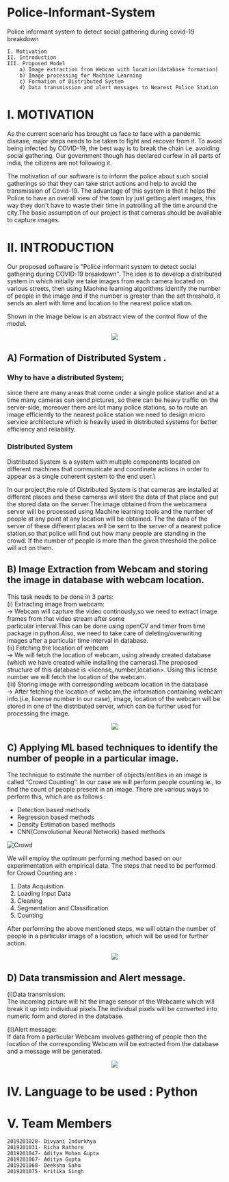 # Police-Informant-System
Police informant system to detect social gathering during covid-19 breakdown

    I. Motivation
    II. Introduction
    III. Proposed Model
        a) Image extraction from Webcam with location(database formation)
        b) Image processing for Machine Learning
        c) Formation of Distributed System
        d) Data transmission and alert messages to Nearest Police Station

# I. MOTIVATION

As the current scenario has brought us face to face with a pandemic disease, major steps needs to be taken to fight and recover from it. To avoid being infected by COVID-19, the best way is to break the chain i.e. avoiding social gathering. Our government though has declared curfew in all parts of india, the citizens are not following it. 

The motivation of our software is to inform the police about such social gatherings so that they can take strict actions and help to avoid the transmission of Covid-19. The advantage of this system is that it helps the Police to have an overall view of the town by just getting alert images, this way they don't have to waste their time in patrolling all the time around the city.The basic assumption of our project is that cameras should be available to capture images.

# II. INTRODUCTION

Our proposed software is "Police informant system to detect social gathering during COVID-19 breakdown". The idea is to develop a distributed system in which initially we take images from each camera located on various streets, then using Machine learning algorithms identify the number of people in the image and if the number is greater than the set threshold, it sends an alert with time and location to the nearest police station.

Shown in the image below is an abstract view of the control flow of the model. 

<p align="center">
  <img src="images/model_intro.png">
</p>

 ## A) Formation of Distributed System .
 ### Why to have a distributed System;
 since there are many areas that come under a single police station and at a time many cameras can send pictures, so there can be heavy traffic on the server-side, moreover there are lot many police stations, so to route an image efficiently to the nearest police station we need to design micro service architecture which is heavily used in distributed systems for better efficiency and reliability.
 ### Distributed System
Distributed System is a system with multiple components located on different machines that communicate and coordinate actions in order to appear as a single coherent system to the end user.\

In our project,the role of Distributed System is that cameras are installed at different places and these cameras will store the data of that place and put the stored data on the server.The image obtained from the webcamera server will be processed using Machine learning tools and the number of people at any point at any location will be obtained. The the data of the server of these different places will be sent to the server of a nearest police station,so that police will find out how many people are standing in the crowd. If the number of people is more than the given threshold the police will act on them.
    
## B) Image Extraction from Webcam and storing the image in database with webcam location.

  This task needs to be done in 3 parts:\
   (i) Extracting image from webcam:\
      → Webcam will capture the video continously,so we need to extract image frames from that video stream after some       
        particular interval.This can be done using openCV and timer from time package in python.Also, we need to take care of 
        deleting/overwriting images after a particular time interval in database.\
   (ii) Fetching the location of webcam\
      → We will fetch the location of webcam, using already created database (which we have created while installing the             cameras).The proposed structure of this database is <license_number,location>. Using this license number we will
        fetch the location of the webcam.\
   (iii) Storing image with corresponding webcam location in the database\
       → After fetching the location of webcam,the information containing webcam info.(i.e, license number in our case),
         image, location of the webcam will be stored in one of the distributed server, which can be further used for
         processing the image.
         
<p align="center">
  <img src="images/stage1.png">
</p>

## C) Applying ML based techniques to identify the number of people in a particular image.
The technique to estimate the number of objects/entities in an image is called “Crowd Counting”. In our case we will perform people counting ie., to find the count of people present in an image. There are various ways to perform this, which are as follows : 

* Detection based methods
* Regression based methods
* Density Estimation based methods
* CNN(Convolutional Neural Network) based methods

 ![Crowd](https://miro.medium.com/max/878/1*BxF31bnOrPR5YbgLqv_wfQ.jpeg)

We will employ the optimum performing method based on our experimentation with empirical data. The steps that need to be performed for Crowd Counting are :
1) Data Acquisition
2) Loading Input Data
3) Cleaning
4) Segmentation and Classification
5) Counting

After performing the above mentioned steps, we will obtain the number of people in a particular image of a location, which will be used for further action.

<p align="center">
  <img src="images/stage2.png">
</p>

## D) Data transmission and Alert message.

  (i)Data transmission:\
        The incoming picture will hit the image sensor of the Webcame which will break it up into individual pixels.The individual pixels will be converted into numeric form  and stored in the database.

  (ii)Alert message:\
        If data from a particular Webcam involves gathering of people then the location of the corresponding Webcam will be extracted from the database and a message will be generated.
        
<p align="center">
  <img src="images/stage3.png">
</p>

# IV. Language to be used : Python
# V. Team Members
    2019201028- Divyani Indurkhya
    2019201031- Richa Rathore
    2019201047- Aditya Mohan Gupta
    2019201067- Aditya Gupta
    2019201068- Deeksha Sahu
    2019201075- Kritika Singh
